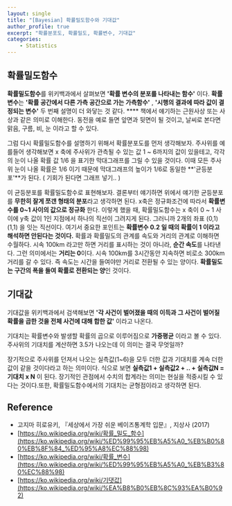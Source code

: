 ```yaml
---
layout: single
title: "[Bayesian] 확률밀도함수와 기대값"
author_profile: true
excerpt: "확률분포도, 확률밀도, 확률변수, 기대값"
categories:
    - Statistics
---
```



## 확률밀도함수

**확률밀도함수**를 위키백과에서 살펴보면 **'확률 변수의 분포를 나타내는 함수'** 이다.  **확률변수**는 **'확률 공간에서 다른 가측 공간으로 가는 가측함수'** ,  **'시행의 결과에 따라 값이 결정되는 변수'** 두 번째 설명이 더 와닿는 것 같다. **** 책에서 얘기하는 근원사상 또는 사상과 같은 의미로 이해한다. 동전을 예로 들면 앞면과 뒷면이 될 것이고, 날씨로 본다면 맑음, 구름, 비, 눈 이라고 할 수 있다.

그럼 다시 확률밀도함수를 설명하기 위해서 확률분포도를 먼저 생각해보자. 주사위를 예를들어 생각해보면 x 축에 주사위가 관측될 수 있는 값 1 ~ 6까지의 값이 있을테고, 각각의 눈이 나올 확률 값 1/6 을 표기한 막대그래프를 그릴 수 있을 것이다. 이때 모든 주사위 눈이 나올 확률은 1/6 이기 때문에 막대그래프의 높이가 1/6로 동일한 **'균등분포'**가 된다. ( 기회가 된다면 그래프 넣기.. )

이 균등분포를 확률밀도함수로 표현해보자. 결론부터 얘기하면 위에서 얘기한 균등분포를 **무한히 잘게 쪼갠 형태의 분포**라고 생각하면 된다. x축은 정규화조건에 따라서 **확률변수를 0~1 사이의 값으로 정규화** 한다. 이렇게 했을 때, 확률밀도함수는 x 축이 0 ~ 1 사이에 y축 값이 1인 지점에서 하나의 직선이 그려지게 된다. 그러니까 2개의 좌표 (0,1) (1,1) 을 잇는 직선이다. 여기서 중요한 포인트는 **확률변수 0.2 일 때의 확률이 1 이라고 해석하면 안된다는 것이다.**  확률과 확률밀도의 관계를 속도와 거리의 관계로 이해하면 수월하다. 시속 100km 라고만 하면 거리를 표시하는 것이 아니라, **순간 속도**를 나타낸다. 그런 의미에서는 **거리는 0**이다. 시속 100km를 3시간동안 지속하면 비로소 300km 거리를 갈 수 있다. 즉 속도는 시간을 들여야만 거리로 전환될 수 있는 양이다.  **확률밀도는 구간의 폭을 들여 확률로 전환되는 양**인 것이다.

## 기대값

기대값을 위키백과에서 검색해보면 **'각 사건이 벌어졌을 때의 이득과 그 사건이 벌어질 확률을 곱한 것을 전체 사건에 대해 합한 값'** 이라고 나온다. 

기대치는 확률변수와 발생할 확률의 곱으로 이루어짐으로 **가중평균** 이라고 볼 수 있다. 주사위의 기대치를 계산하면 3.5가 나오는데 이 의미는 결국 무엇일까?

장기적으로 주사위를 던져서 나오는 실측값(1~6)을 모두 더한 값과 기대치를 계속 더한 값이 같을 것이다라고 하는 의미이다. 식으로 보면 **실측값1 + 실측값2 + .. + 실측값N = 기대치 x N** 이 된다. 장기적인 관점에서 수치의 합계라는 의미는 현실을 적중시킬 수 있다는 것이다.또한, 확률밀도함수에서의 기대치는 균형점이라고 생각하면 된다.

## Reference

- 고지마 히로유키, 『세상에서 가장 쉬운 베이즈통계학 입문』, 지상사 (2017)
- [https://ko.wikipedia.org/wiki/확률_밀도_함수](https://ko.wikipedia.org/wiki/%ED%99%95%EB%A5%A0_%EB%B0%80%EB%8F%84_%ED%95%A8%EC%88%98)
- [https://ko.wikipedia.org/wiki/확률_변수](https://ko.wikipedia.org/wiki/%ED%99%95%EB%A5%A0_%EB%B3%80%EC%88%98)
- [https://ko.wikipedia.org/wiki/기댓값](https://ko.wikipedia.org/wiki/%EA%B8%B0%EB%8C%93%EA%B0%92)